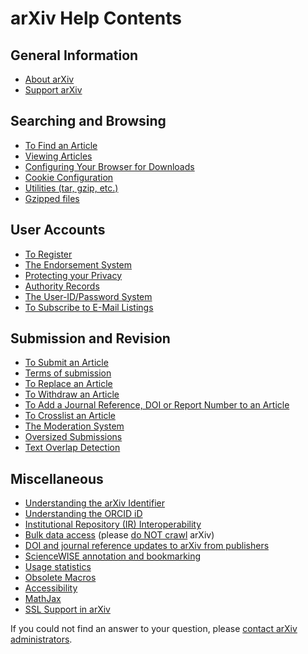 arXiv Help Contents
===================

General Information
-------------------

-   [About arXiv](/about)
-   [Support arXiv](/about/give)

Searching and Browsing
----------------------

-   [To Find an Article](find)
-   [Viewing Articles](view)
-   [Configuring Your Browser for Downloads](config_browser)
-   [Cookie Configuration](../cookies)
-   [Utilities (tar, gzip, etc.)](utilities)
-   [Gzipped files](gzip)

User Accounts
-------------

-   [To Register](registerhelp)
-   [The Endorsement System](endorsement)
-   [Protecting your Privacy](email-protection)
-   [Authority Records](authority)
-   [The User-ID/Password System](passwords)
-   [To Subscribe to E-Mail Listings](subscribe)

Submission and Revision
-----------------------

-   [To Submit an Article](submit)
-   [Terms of submission](terms_of_submission)
-   [To Replace an Article](replace)
-   [To Withdraw an Article](withdraw)
-   [To Add a Journal Reference, DOI or Report Number to an
    Article](jref)
-   [To Crosslist an Article](cross)
-   [The Moderation System](moderation)
-   [Oversized Submissions](sizes)
-   [Text Overlap Detection](overlap)

Miscellaneous
-------------

-   [Understanding the arXiv Identifier](arxiv_identifier)
-   [Understanding the ORCID iD](orcid)
-   [Institutional Repository (IR) Interoperability](ir)
-   [Bulk data access](bulk_data) (please [do NOT crawl](robots) arXiv)
-   [DOI and journal reference updates to arXiv from
    publishers](bib_feed)
-   [ScienceWISE annotation and bookmarking](sciencewise)
-   [Usage statistics](stats)
-   [Obsolete Macros](macro_list)
-   [Accessibility](accessibility)
-   [MathJax](mathjax)
-   [SSL Support in arXiv](ssl)

If you could not find an answer to your question, please [contact arXiv
administrators](contact).
